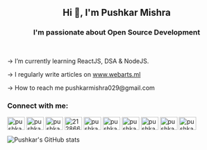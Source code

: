 <h2 align="center">Hi 👋, I'm Pushkar Mishra</h1>
<h3 align="center">I'm passionate about Open Source Development</h3>
<br>
<p align="left"> -> I’m currently learning ReactJS, DSA & NodeJS.</p>
<p align="left"> -> I regularly write articles on <a href="https://webarts.ml" target="blank">www.webarts.ml</a></p>
<p align="left"> -> How to reach me pushkarmishra029@gmail.com </p>


<h3 align="left">Connect with me:</h3>
<p align="left">
<a href="https://codepen.io/pushkarm029" target="blank"><img align="center" src="https://raw.githubusercontent.com/rahuldkjain/github-profile-readme-generator/master/src/images/icons/Social/codepen.svg" alt="pushkarm029" height="30" width="40" /></a>
<a href="https://twitter.com/pushkarm029" target="blank"><img align="center" src="https://raw.githubusercontent.com/rahuldkjain/github-profile-readme-generator/master/src/images/icons/Social/twitter.svg" alt="pushkarm029" height="30" width="40" /></a>
<a href="https://linkedin.com/in/pushkarm029" target="blank"><img align="center" src="https://raw.githubusercontent.com/rahuldkjain/github-profile-readme-generator/master/src/images/icons/Social/linked-in-alt.svg" alt="pushkarm029" height="30" width="40" /></a>
<a href="https://stackoverflow.com/users/21286679" target="blank"><img align="center" src="https://raw.githubusercontent.com/rahuldkjain/github-profile-readme-generator/master/src/images/icons/Social/stack-overflow.svg" alt="21286679" height="30" width="40" /></a>
<a href="https://instagram.com/pushkarm029" target="blank"><img align="center" src="https://raw.githubusercontent.com/rahuldkjain/github-profile-readme-generator/master/src/images/icons/Social/instagram.svg" alt="pushkarm029" height="30" width="40" /></a>
<a href="https://www.youtube.com/c/pushkarm029" target="blank"><img align="center" src="https://raw.githubusercontent.com/rahuldkjain/github-profile-readme-generator/master/src/images/icons/Social/youtube.svg" alt="pushkarm029" height="30" width="40" /></a>
<a href="https://www.codechef.com/users/pushkarm029" target="blank"><img align="center" src="https://cdn.jsdelivr.net/npm/simple-icons@3.1.0/icons/codechef.svg" alt="pushkarm029" height="30" width="40" /></a>
<a href="https://www.hackerrank.com/pushkarm029" target="blank"><img align="center" src="https://raw.githubusercontent.com/rahuldkjain/github-profile-readme-generator/master/src/images/icons/Social/hackerrank.svg" alt="pushkarm029" height="30" width="40" /></a>
<a href="https://codeforces.com/profile/pushkarm029" target="blank"><img align="center" src="https://raw.githubusercontent.com/rahuldkjain/github-profile-readme-generator/master/src/images/icons/Social/codeforces.svg" alt="pushkarm029" height="30" width="40" /></a>
<a href="https://www.leetcode.com/pushkarm029" target="blank"><img align="center" src="https://raw.githubusercontent.com/rahuldkjain/github-profile-readme-generator/master/src/images/icons/Social/leet-code.svg" alt="pushkarm029" height="30" width="40" /></a>
</p>


![Pushkar's GitHub stats](https://github-readme-stats.vercel.app/api?username=pushkarm029&show_icons=true&theme=radical)

